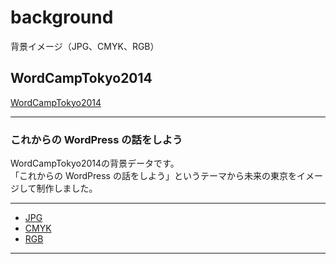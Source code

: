 background
==========

背景イメージ（JPG、CMYK、RGB）

## WordCampTokyo2014

[WordCampTokyo2014](http://2014.tokyo.wordcamp.org/)
___

### これからの WordPress の話をしよう

WordCampTokyo2014の背景データです。  
「これからの WordPress の話をしよう」というテーマから未来の東京をイメージして制作しました。
___

* [JPG](https://github.com/WordCampTokyo2014/background/tree/master/JPG)
* [CMYK](https://github.com/WordCampTokyo2014/background/tree/master/CMYK)
* [RGB](https://github.com/WordCampTokyo2014/background/tree/master/RGB)

___
